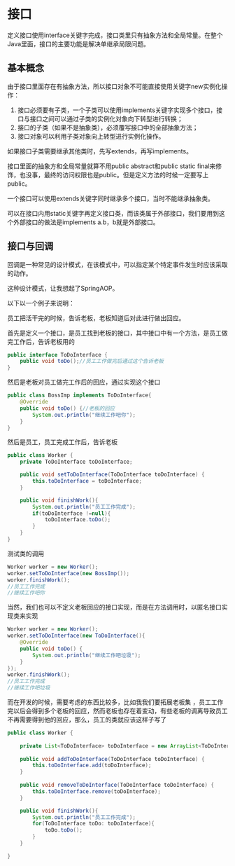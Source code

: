 # 接口

定义接口使用interface关键字完成，接口类里只有抽象方法和全局常量。在整个Java里面，接口的主要功能是解决单继承局限问题。

## 基本概念

由于接口里面存在有抽象方法，所以接口对象不可能直接使用关键字new实例化操作：

1. 接口必须要有子类，一个子类可以使用implements关键字实现多个接口，接口与接口之间可以通过子类的实例化对象向下转型进行转换；
2. 接口的子类（如果不是抽象类），必须覆写接口中的全部抽象方法；
3. 接口对象可以利用子类对象向上转型进行实例化操作。

如果接口子类需要继承其他类时，先写extends，再写implements。

接口里面的抽象方和全局常量就算不用public abstract和public static final来修饰，也没事，最终的访问权限也是public。但是定义方法的时候一定要写上public。

一个接口可以使用extends关键字同时继承多个接口，当时不能继承抽象类。

可以在接口内用static关键字再定义接口类，而该类属于外部接口，我们要用到这个外部接口的做法是implements a.b，b就是外部接口。

## 接口与回调

回调是一种常见的设计模式，在该模式中，可以指定某个特定事件发生时应该采取的动作。

这种设计模式，让我想起了SpringAOP。

以下以一个例子来说明：

员工把活干完的时候，告诉老板，老板知道后对此进行做出回应。

首先是定义一个接口，是员工找到老板的接口，其中接口中有一个方法，是员工做完工作后，告诉老板用的

```java
public interface ToDoInterface {
    public void toDo();//员工工作做完后通过这个告诉老板
}
```

然后是老板对员工做完工作后的回应，通过实现这个接口

```java
public class BossImp implements ToDoInterface{
    @Override
    public void toDo() {//老板的回应
        System.out.println("继续工作吧你");
    }    
}
```

然后是员工，员工完成工作后，告诉老板

```java
public class Worker {    
    private ToDoInterface toDoInterface;

    public void setToDoInterface(ToDoInterface toDoInterface) {
        this.toDoInterface = toDoInterface;
    }

    public void finishWork(){
        System.out.println("员工工作完成");
        if(toDoInterface !=null){
            toDoInterface.toDo();
        }
    }  
}
```

测试类的调用

```java
Worker worker = new Worker();
worker.setToDoInterface(new BossImp());
worker.finishWork();
//员工工作完成
//继续工作吧你
```

当然，我们也可以不定义老板回应的接口实现，而是在方法调用时，以匿名接口实现类来实现

```java
Worker worker = new Worker();
worker.setToDoInterface(new ToDoInterface(){
    @Override
    public void toDo() {
        System.out.println("继续工作吧垃圾");
    }
});
worker.finishWork();
//员工工作完成
//继续工作吧垃圾
```

而在开发的时候，需要考虑的东西比较多，比如我我们要拓展老板集 ，员工工作完以后会得到多个老板的回应，然而老板也存在着变动，有些老板的调离导致员工不再需要得到他的回应，那么，员工的类就应该这样子写了

```java
public class Worker {
	
	private List<ToDoInterface> toDoInterface = new ArrayList<ToDoInterface>();
	
	public void addToDoInterface(ToDoInterface toDoInterface) {
		this.toDoInterface.add(toDoInterface);
	}
	
	public void removeToDoInterface(ToDoInterface toDoInterface) {
		this.toDoInterface.remove(toDoInterface);
	}

	public void finishWork(){
		System.out.println("员工工作完成");
		for(ToDoInterface toDo: toDoInterface){
			toDo.toDo();
		}
	}
	
}
```



